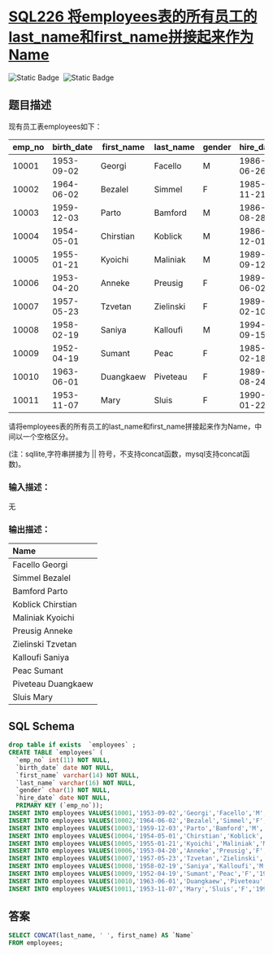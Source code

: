 # [SQL226 将employees表的所有员工的last_name和first_name拼接起来作为Name](https://www.nowcoder.com/practice/6744b90bbdde40209f8ecaac0b0516fe?tpId=82&tags=&title=&difficulty=2&judgeStatus=&rp=1&sourceUrl=%2Fexam%2Finterview%3Forder%3D0&gioEnter=menu)

<div style="display:flex;">
  <img style="margin-right: 8px;" alt="Static Badge" src="https://img.shields.io/badge/%E9%9A%BE%E5%BA%A6-%E7%AE%80%E5%8D%95-%2351b8b8?style=flat">
  <img style="margin-right: 8px;" alt="Static Badge" src="https://img.shields.io/badge/%E6%95%B0%E6%8D%AE%E5%BA%93-%23b1b3b8?style=flat">
</div>


## 题目描述

现有员工表employees如下：

| emp_no | birth_date | first_name | last_name | gender | hire_date  |
| ------ | ---------- | ---------- | --------- | ------ | ---------- |
| 10001  | 1953-09-02 | Georgi     | Facello   | M      | 1986-06-26 |
| 10002  | 1964-06-02 | Bezalel    | Simmel    | F      | 1985-11-21 |
| 10003  | 1959-12-03 | Parto      | Bamford   | M      | 1986-08-28 |
| 10004  | 1954-05-01 | Chirstian  | Koblick   | M      | 1986-12-01 |
| 10005  | 1955-01-21 | Kyoichi    | Maliniak  | M      | 1989-09-12 |
| 10006  | 1953-04-20 | Anneke     | Preusig   | F      | 1989-06-02 |
| 10007  | 1957-05-23 | Tzvetan    | Zielinski | F      | 1989-02-10 |
| 10008  | 1958-02-19 | Saniya     | Kalloufi  | M      | 1994-09-15 |
| 10009  | 1952-04-19 | Sumant     | Peac      | F      | 1985-02-18 |
| 10010  | 1963-06-01 | Duangkaew  | Piveteau  | F      | 1989-08-24 |
| 10011  | 1953-11-07 | Mary       | Sluis     | F      | 1990-01-22 |

请将employees表的所有员工的last_name和first_name拼接起来作为Name，中间以一个空格区分。

(注：sqllite,字符串拼接为 || 符号，不支持concat函数，mysql支持concat函数)。

### 输入描述：

无

### 输出描述：

| Name               |
| :----------------- |
| Facello Georgi     |
| Simmel Bezalel     |
| Bamford Parto      |
| Koblick Chirstian  |
| Maliniak Kyoichi   |
| Preusig Anneke     |
| Zielinski Tzvetan  |
| Kalloufi Saniya    |
| Peac Sumant        |
| Piveteau Duangkaew |
| Sluis Mary         |

## SQL Schema

```sql
drop table if exists  `employees` ; 
CREATE TABLE `employees` (
  `emp_no` int(11) NOT NULL,
  `birth_date` date NOT NULL,
  `first_name` varchar(14) NOT NULL,
  `last_name` varchar(16) NOT NULL,
  `gender` char(1) NOT NULL,
  `hire_date` date NOT NULL,
  PRIMARY KEY (`emp_no`));
INSERT INTO employees VALUES(10001,'1953-09-02','Georgi','Facello','M','1986-06-26');
INSERT INTO employees VALUES(10002,'1964-06-02','Bezalel','Simmel','F','1985-11-21');
INSERT INTO employees VALUES(10003,'1959-12-03','Parto','Bamford','M','1986-08-28');
INSERT INTO employees VALUES(10004,'1954-05-01','Chirstian','Koblick','M','1986-12-01');
INSERT INTO employees VALUES(10005,'1955-01-21','Kyoichi','Maliniak','M','1989-09-12');
INSERT INTO employees VALUES(10006,'1953-04-20','Anneke','Preusig','F','1989-06-02');
INSERT INTO employees VALUES(10007,'1957-05-23','Tzvetan','Zielinski','F','1989-02-10');
INSERT INTO employees VALUES(10008,'1958-02-19','Saniya','Kalloufi','M','1994-09-15');
INSERT INTO employees VALUES(10009,'1952-04-19','Sumant','Peac','F','1985-02-18');
INSERT INTO employees VALUES(10010,'1963-06-01','Duangkaew','Piveteau','F','1989-08-24');
INSERT INTO employees VALUES(10011,'1953-11-07','Mary','Sluis','F','1990-01-22');
```

## 答案
```sql
SELECT CONCAT(last_name, ' ', first_name) AS `Name`
FROM employees;
```